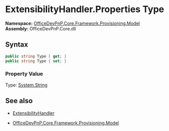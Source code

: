 # ExtensibilityHandler.Properties Type
**Namespace:** [OfficeDevPnP.Core.Framework.Provisioning.Model](OfficeDevPnP.Core.Framework.Provisioning.Model.md)  
**Assembly:** OfficeDevPnP.Core.dll  
## Syntax
```C#
public string Type { get; }
public string Type { set; }
```

### Property Value
Type: [System.String](System.String.md) 

## See also
- [ExtensibilityHandler](ExtensibilityHandler.md) 

- [OfficeDevPnP.Core.Framework.Provisioning.Model](OfficeDevPnP.Core.Framework.Provisioning.Model.md)
